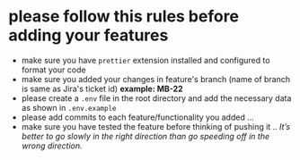 # please follow this rules before adding your features

- make sure you have `prettier` extension installed and configured to format your code
- make sure you added your changes in feature's branch (name of branch is same as Jira's ticket id) **example: MB-22**
- please create a `.env` file in the root directory and add the necessary data as shown in `.env.example`
- please add commits to each feature/functionality you added ...
- make sure you have tested the feature before thinking of pushing it .. _It’s better to go slowly in the right direction than go speeding off in the wrong direction._
